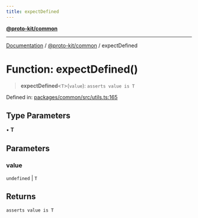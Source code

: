 ```yaml
---
title: expectDefined
---
```


[**@proto-kit/common**](../README.md)

***

[Documentation](../../../README.md) / [@proto-kit/common](../README.md) / expectDefined

# Function: expectDefined()

> **expectDefined**\<`T`\>(`value`): `asserts value is T`

Defined in: [packages/common/src/utils.ts:165](https://github.com/proto-kit/framework/blob/4d6b3b6da51b3edee0fbf25ce72c1f59ec61e891/packages/common/src/utils.ts#L165)

## Type Parameters

• **T**

## Parameters

### value

`undefined` | `T`

## Returns

`asserts value is T`

